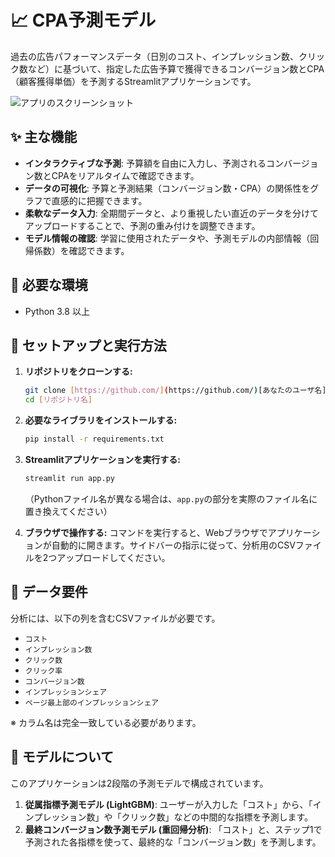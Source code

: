 # 📈 CPA予測モデル

過去の広告パフォーマンスデータ（日別のコスト、インプレッション数、クリック数など）に基づいて、指定した広告予算で獲得できるコンバージョン数とCPA（顧客獲得単価）を予測するStreamlitアプリケーションです。

![アプリのスクリーンショット](https://placehold.co/800x450/f0f2f6/444?text=App%20Screenshot)

## ✨ 主な機能

- **インタラクティブな予測**: 予算額を自由に入力し、予測されるコンバージョン数とCPAをリアルタイムで確認できます。
- **データの可視化**: 予算と予測結果（コンバージョン数・CPA）の関係性をグラフで直感的に把握できます。
- **柔軟なデータ入力**: 全期間データと、より重視したい直近のデータを分けてアップロードすることで、予測の重み付けを調整できます。
- **モデル情報の確認**: 学習に使用されたデータや、予測モデルの内部情報（回帰係数）を確認できます。

## 🔧 必要な環境

- Python 3.8 以上

## 🚀 セットアップと実行方法

1.  **リポジトリをクローンする:**
    ```bash
    git clone [https://github.com/](https://github.com/)[あなたのユーザ名]/[リポジトリ名].git
    cd [リポジトリ名]
    ```

2.  **必要なライブラリをインストールする:**
    ```bash
    pip install -r requirements.txt
    ```

3.  **Streamlitアプリケーションを実行する:**
    ```bash
    streamlit run app.py
    ```
    （Pythonファイル名が異なる場合は、`app.py`の部分を実際のファイル名に置き換えてください）

4.  **ブラウザで操作する:**
    コマンドを実行すると、Webブラウザでアプリケーションが自動的に開きます。サイドバーの指示に従って、分析用のCSVファイルを2つアップロードしてください。

## 📄 データ要件

分析には、以下の列を含むCSVファイルが必要です。

- `コスト`
- `インプレッション数`
- `クリック数`
- `クリック率`
- `コンバージョン数`
- `インプレッションシェア`
- `ページ最上部のインプレッションシェア`

※ カラム名は完全一致している必要があります。

## 🧠 モデルについて

このアプリケーションは2段階の予測モデルで構成されています。

1.  **従属指標予測モデル (LightGBM)**: ユーザーが入力した「コスト」から、「インプレッション数」や「クリック数」などの中間的な指標を予測します。
2.  **最終コンバージョン数予測モデル (重回帰分析)**: 「コスト」と、ステップ1で予測された各指標を使って、最終的な「コンバージョン数」を予測します。
